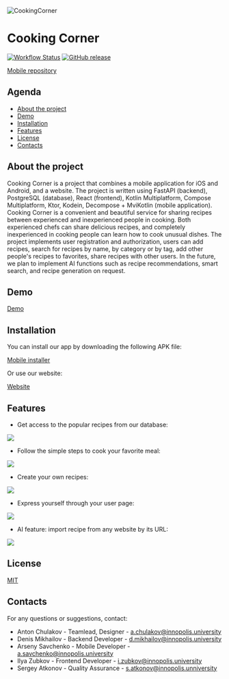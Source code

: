 ![CookingCorner][cookingcorner-logo]

# Cooking Corner

[![Workflow Status](https://github.com/IU-Capstone-Project-2024/CookingCorner/actions/workflows/.github/workflows/docker-image.yml/badge.svg)](https://github.com/IU-Capstone-Project-2024/CookingCorner/actions)
[![GitHub release](https://img.shields.io/github/v/release/IU-Capstone-Project-2024/CookingCorner)]([https://github.com/octocat/Hello-World/releases](https://github.com/IU-Capstone-Project-2024/CookingCorner/releases))

[Mobile repository][mobile-repository]

## Agenda
* [About the project](#about-the-project)
* [Demo](#demo)
* [Installation](#installation)
* [Features](#features)
* [License](#license)
* [Contacts](#contacts)

## About the project

Cooking Corner is a project that combines a mobile application for iOS and Android, and a website. 
The project is written using FastAPI (backend), PostgreSQL (database), React (frontend), 
Kotlin Multiplatform, Compose Multiplatform, Ktor, Kodein, Decompose + MviKotlin (mobile application). 
Cooking Corner is a convenient and beautiful service for sharing recipes between experienced and inexperienced people in cooking. 
Both experienced chefs can share delicious recipes, and completely inexperienced in cooking people can learn how to 
cook unusual dishes. The project implements user registration and authorization, users can add recipes, 
search for recipes by name, by category or by tag, add other people's recipes to favorites, 
share recipes with other users. In the future, we plan to implement AI functions such as recipe recommendations, 
smart search, and recipe generation on request.


## Demo
[Demo][demo]

## Installation

You can install our app by downloading the following APK file:

[Mobile installer][mobile-installer]

Or use our website:

[Website][website]

## Features

* Get access to the popular recipes from our database:

![](readme_files/new_recipe_list.png)

* Follow the simple steps to cook your favorite meal:

![](readme_files/new_recipe_desc.png)

* Create your own recipes:

![](readme_files/create_recipe.png)

* Express yourself through your user page:

![](readme_files/user_page.png)

* AI feature: import recipe from any website by its URL:

![](readme_files/generate_recipe.png)

## License

[MIT](https://choosealicense.com/licenses/mit/)

## Contacts

For any questions or suggestions, contact:
* Anton Chulakov - Teamlead, Designer - a.chulakov@innopolis.university
* Denis Mikhailov - Backend Developer - d.mikhailov@innopolis.university
* Arseny Savchenko - Mobile Developer - a.savchenko@innopolis.university
* Ilya Zubkov - Frontend Developer - i.zubkov@innopolis.university
* Sergey Atkonov - Quality Assurance - s.atkonov@innopolis.unniversity


[cookingcorner-logo]: readme_files/logo.png
[mobile-repository]: https://github.com/dinaraparanid/Cooking-Corner-KMP
[mobile-installer]: https://github.com/dinaraparanid/Cooking-Corner-KMP/releases
[website]: http://cookingcorner.ru/
[demo]: https://youtu.be/E3vYDSHEvSY?si=Uvb8gkH7D9IL7QJp

